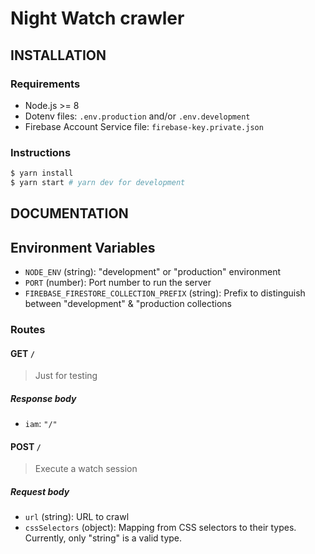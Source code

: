 # Night Watch crawler

## INSTALLATION

### Requirements

- Node.js >= 8
- Dotenv files: `.env.production` and/or `.env.development`
- Firebase Account Service file: `firebase-key.private.json`

### Instructions

```bash
$ yarn install
$ yarn start # yarn dev for development
```

## DOCUMENTATION

## Environment Variables

- `NODE_ENV` (string): "development" or "production" environment
- `PORT` (number): Port number to run the server
- `FIREBASE_FIRESTORE_COLLECTION_PREFIX` (string): Prefix to distinguish between "development" & "production collections

### Routes

#### GET `/`

> Just for testing

##### Response body

- `iam`: `"/"`

#### POST `/`

> Execute a watch session

##### Request body

- `url` (string): URL to crawl
- `cssSelectors` (object): Mapping from CSS selectors to their types. Currently, only "string" is a valid type.

